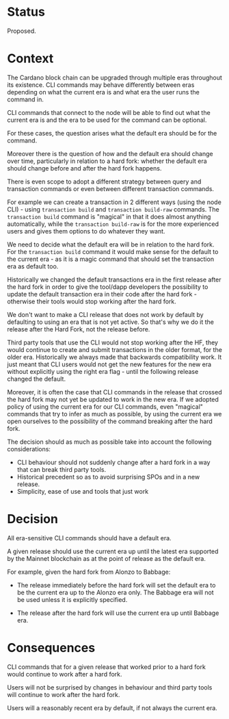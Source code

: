 # Status

Proposed.

# Context

The Cardano block chain can be upgraded through multiple eras throughout its existence.  CLI commands may behave differently between eras depending on what the current era is and what era the user runs the command in.

CLI commands that connect to the node will be able to find out what the current era is and the era to be used for the command can be optional.

For these cases, the question arises what the default era should be for the command.

Moreover there is the question of how and the default era should change over time, particularly in relation to a hard fork: whether the default era should change before and after the hard fork happens.

There is even scope to adopt a different strategy between query and transaction commands or even between different transaction commands.

For example we can create a transaction in 2 different ways (using the node CLI) - using `transaction build` and `transaction build-raw` commands.  The `transaction build` command is "magical" in that it does almost anything automatically, while the `transaction build-raw` is for the more experienced users and gives them options to do whatever they want.

We need to decide what the default era will be in relation to the hard fork.  For the `transaction build` command it would make sense for the default to the current era - as it is a magic command that should set the transaction era as default too.

Historically we changed the default transactions era in the first release after the hard fork in order to give the tool/dapp developers the possibility to update the default transaction era in their code after the hard fork - otherwise their tools would stop working after the hard fork.

We don't want to make a CLI release that does not work by default by defaulting to using an era that is not yet active. So that's why we do it the release after the Hard Fork, not the release before.

Third party tools that use the CLI would not stop working after the HF, they would continue to create and submit transactions in the older format, for the older era. Historically we always made that backwards compatibility work. It just meant that CLI users would not get the new features for the new era without explicitly using the right era flag - until the following release changed the default.

Moreover, it is often the case that CLI commands in the release that crossed the hard fork may not yet be updated to work in the new era.  If we adopted policy of using the current era for our CLI commands, even "magical" commands that try to infer as much as possible, by using the current era we open ourselves to the possibility of the command breaking after the hard fork.

The decision should as much as possible take into account the following considerations:

* CLI behaviour should not suddenly change after a hard fork in a way that can break third party tools.
* Historical precedent so as to avoid surprising SPOs and in a new release.
* Simplicity, ease of use and tools that just work

# Decision

All era-sensitive CLI commands should have a default era.

A given release should use the current era up until the latest era supported by the Mainnet blockchain as at the point of release as the default era.

For example, given the hard fork from Alonzo to Babbage:

* The release immediately before the hard fork will set the default era to be the current era up to the Alonzo era only.  The Babbage era will not be used unless it is explicitly specified.

* The release after the hard fork will use the current era up until Babbage era.

# Consequences

CLI commands that for a given release that worked prior to a hard fork would continue to work after a hard fork.

Users will not be surprised by changes in behaviour and third party tools will continue to work after the hard fork.

Users will a reasonably recent era by default, if not always the current era.